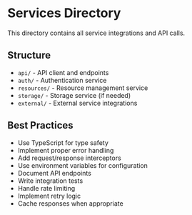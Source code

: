 # Services Directory

This directory contains all service integrations and API calls.

## Structure

- `api/` - API client and endpoints
- `auth/` - Authentication service
- `resources/` - Resource management service
- `storage/` - Storage service (if needed)
- `external/` - External service integrations

## Best Practices

- Use TypeScript for type safety
- Implement proper error handling
- Add request/response interceptors
- Use environment variables for configuration
- Document API endpoints
- Write integration tests
- Handle rate limiting
- Implement retry logic
- Cache responses when appropriate
